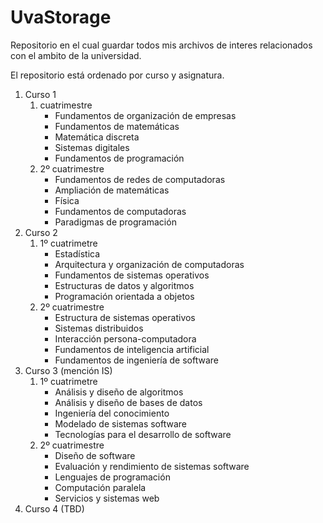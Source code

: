 # UvaStorage
Repositorio en el cual guardar todos mis archivos de interes relacionados con el ambito de la universidad.

El repositorio está ordenado por curso y asignatura.
1. Curso 1
   1. cuatrimestre
      - Fundamentos de organización de empresas
      - Fundamentos de matemáticas
      - Matemática discreta
      - Sistemas digitales
      - Fundamentos de programación
   2. 2º cuatrimestre
      - Fundamentos de redes de computadoras
      - Ampliación de matemáticas
      - Física
      - Fundamentos de computadoras
      - Paradigmas de programación
2. Curso 2
   1. 1º cuatrimetre
      - Estadística
      - Arquitectura y organización de computadoras
      - Fundamentos de sistemas operativos
      - Estructuras de datos y algoritmos
      - Programación orientada a objetos
   2. 2º cuatrimestre
      - Estructura de sistemas operativos
      - Sistemas distribuidos
      - Interacción persona-computadora
      - Fundamentos de inteligencia artificial
      - Fundamentos de ingeniería de software
3. Curso 3 (mención IS)
   1. 1º cuatrimetre
      - Análisis y diseño de algoritmos
      - Análisis y diseño de bases de datos
      - Ingeniería del conocimiento
      - Modelado de sistemas software
      - Tecnologías para el desarrollo de software
   2. 2º cuatrimestre
      - Diseño de software
      - Evaluación y rendimiento de sistemas software
      - Lenguajes de programación
      - Computación paralela
      - Servicios y sistemas web
4. Curso 4 (TBD)
